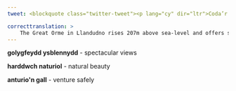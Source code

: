 ```yaml
---
tweet: <blockquote class="twitter-tweet"><p lang="cy" dir="ltr">Coda’r Gogarth yn Llandudno 207m uwchlaw lefel y môr ac mae’n cynnig golygfeydd ysblennydd dros Fae Llandudno. Darganfyddwch lwybrau cerdded amrywiol a mwynhau harddwch naturiol y tirlun! Cofiwch bacio’r offer cywir ac anturio&#39;n gall <a href="https://twitter.com/hashtag/DalIFyny?src=hash&amp;ref_src=twsrc%5Etfw">#DalIFyny</a> <a href="https://t.co/2GjtbmW8M1">pic.twitter.com/2GjtbmW8M1</a></p>&mdash; Dewch i Gonwy (@DewchI_Gonwy) <a href="https://twitter.com/DewchI_Gonwy/status/1300377804253671424?ref_src=twsrc%5Etfw">August 31, 2020</a></blockquote> <script async src="https://platform.twitter.com/widgets.js" charset="utf-8"></script>

correcttranslation: >
    The Great Orme in Llandudno rises 207m above sea-level and offers spectacular views over Llandudno Bay. Discover diverse walks and enjoy the natural beauty of the landscape! Remember to pack the correct equipment and venture safely.
---
```


**golygfeydd ysblennydd** - spectacular views

**harddwch naturiol** - natural beauty

**anturio'n gall** - venture safely

